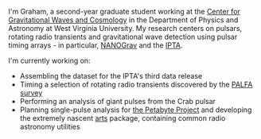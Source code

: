 I'm Graham, a second-year graduate student working at the [Center for Gravitational Waves and Cosmology](https://gwac.wvu.edu/) in the Department of Physics and Astronomy at West Virginia University. My research centers on pulsars, rotating radio transients and gravitational wave detection using pulsar timing arrays - in particular, [NANOGrav](http://nanograv.org/) and the [IPTA](http://ipta4gw.org/).

I'm currently working on:
 - Assembling the dataset for the IPTA's third data release
 - Timing a selection of rotating radio transients discovered by the [PALFA survey](http://www.naic.edu/~palfa/)
 - Performing an analysis of giant pulses from the Crab pulsar
 - Planning single-pulse analysis for [the Petabyte Project](https://github.com/thepetabyteproject) and developing the extremely nascent [arts](https://github.com/thepetabyteproject/arts) package, containing common radio astronomy utilities

<!--
**GrahamDoskoch/GrahamDoskoch** is a ✨ _special_ ✨ repository because its `README.md` (this file) appears on your GitHub profile.

Here are some ideas to get you started:

- 🔭 I’m currently working on ...
- 🌱 I’m currently learning ...
- 👯 I’m looking to collaborate on ...
- 🤔 I’m looking for help with ...
- 💬 Ask me about ...
- 📫 How to reach me: ...
- 😄 Pronouns: ...
- ⚡ Fun fact: ...
-->
